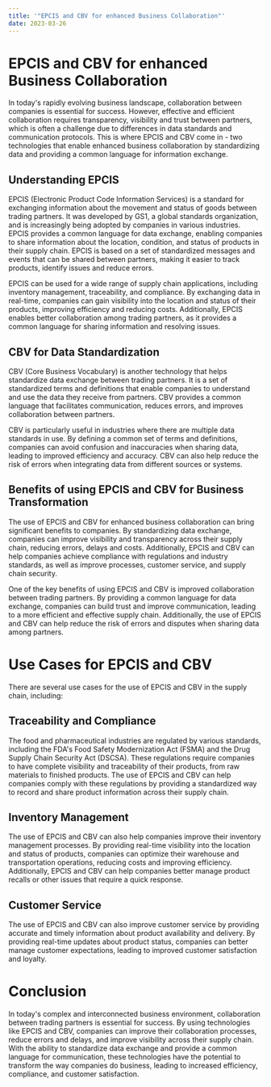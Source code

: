 ```yaml
---
title: '"EPCIS and CBV for enhanced Business Collaboration"'
date: 2023-03-26
---
```


# EPCIS and CBV for enhanced Business Collaboration

In today's rapidly evolving business landscape, collaboration between companies is essential for success. However, effective and efficient collaboration requires transparency, visibility and trust between partners, which is often a challenge due to differences in data standards and communication protocols. This is where EPCIS and CBV come in - two technologies that enable enhanced business collaboration by standardizing data and providing a common language for information exchange.

## Understanding EPCIS

EPCIS (Electronic Product Code Information Services) is a standard for exchanging information about the movement and status of goods between trading partners. It was developed by GS1, a global standards organization, and is increasingly being adopted by companies in various industries. EPCIS provides a common language for data exchange, enabling companies to share information about the location, condition, and status of products in their supply chain. EPCIS is based on a set of standardized messages and events that can be shared between partners, making it easier to track products, identify issues and reduce errors.

EPCIS can be used for a wide range of supply chain applications, including inventory management, traceability, and compliance. By exchanging data in real-time, companies can gain visibility into the location and status of their products, improving efficiency and reducing costs. Additionally, EPCIS enables better collaboration among trading partners, as it provides a common language for sharing information and resolving issues.

## CBV for Data Standardization

CBV (Core Business Vocabulary) is another technology that helps standardize data exchange between trading partners. It is a set of standardized terms and definitions that enable companies to understand and use the data they receive from partners. CBV provides a common language that facilitates communication, reduces errors, and improves collaboration between partners.

CBV is particularly useful in industries where there are multiple data standards in use. By defining a common set of terms and definitions, companies can avoid confusion and inaccuracies when sharing data, leading to improved efficiency and accuracy. CBV can also help reduce the risk of errors when integrating data from different sources or systems.

## Benefits of using EPCIS and CBV for Business Transformation

The use of EPCIS and CBV for enhanced business collaboration can bring significant benefits to companies. By standardizing data exchange, companies can improve visibility and transparency across their supply chain, reducing errors, delays and costs. Additionally, EPCIS and CBV can help companies achieve compliance with regulations and industry standards, as well as improve processes, customer service, and supply chain security.

One of the key benefits of using EPCIS and CBV is improved collaboration between trading partners. By providing a common language for data exchange, companies can build trust and improve communication, leading to a more efficient and effective supply chain. Additionally, the use of EPCIS and CBV can help reduce the risk of errors and disputes when sharing data among partners.

# Use Cases for EPCIS and CBV

There are several use cases for the use of EPCIS and CBV in the supply chain, including:

## Traceability and Compliance

The food and pharmaceutical industries are regulated by various standards, including the FDA's Food Safety Modernization Act (FSMA) and the Drug Supply Chain Security Act (DSCSA). These regulations require companies to have complete visibility and traceability of their products, from raw materials to finished products. The use of EPCIS and CBV can help companies comply with these regulations by providing a standardized way to record and share product information across their supply chain.

## Inventory Management

The use of EPCIS and CBV can also help companies improve their inventory management processes. By providing real-time visibility into the location and status of products, companies can optimize their warehouse and transportation operations, reducing costs and improving efficiency. Additionally, EPCIS and CBV can help companies better manage product recalls or other issues that require a quick response.

## Customer Service

The use of EPCIS and CBV can also improve customer service by providing accurate and timely information about product availability and delivery. By providing real-time updates about product status, companies can better manage customer expectations, leading to improved customer satisfaction and loyalty.

# Conclusion

In today's complex and interconnected business environment, collaboration between trading partners is essential for success. By using technologies like EPCIS and CBV, companies can improve their collaboration processes, reduce errors and delays, and improve visibility across their supply chain. With the ability to standardize data exchange and provide a common language for communication, these technologies have the potential to transform the way companies do business, leading to increased efficiency, compliance, and customer satisfaction.
